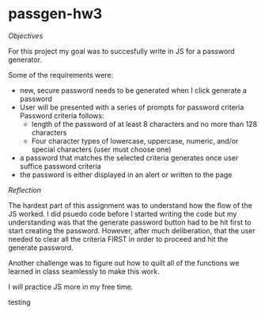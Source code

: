 # passgen-hw3
*Objectives*

For this project my goal was to succesfully write in JS for a password generator.

Some of the requirements were:
* new, secure password needs to be generated when I click generate a password  
* User will be presented with a series of prompts for password criteria
    Password criteria follows:
    * length of the password of at least 8 characters and no more than 128 characters
    * Four character types of lowercase, uppercase, numeric, and/or special characters (user must choose one)
* a password that matches the selected criteria generates once user suffice password criteria
* the password is either displayed in an alert or written to the page

*Reflection*

The hardest part of this assignment was to understand how the flow of the JS worked.
I did psuedo code before I started writing the code but my understanding was that the generate password button had to be hit first to start creating the password. However, after much deliberation, that the user needed to clear all the criteria FIRST in order to proceed and hit the generate password.

Another challenge was to figure out how to quilt all of the functions we learned in class seamlessly to make this work.

I will practice JS more in my free time.

testing


